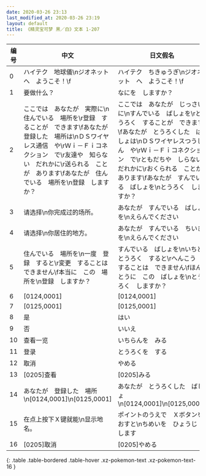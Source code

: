 ```yaml
---
date: 2020-03-26 23:13
last_modified_at: 2020-03-26 23:19
layout: default
title: 《精灵宝可梦 黑／白》文本 1-207
---
```

| 编号 | 中文 | 日文假名 | 日文汉字 |
| ---- | ---- | ---- | --- |
| 0 | ハイテク　地球儀\nジオネット　へ　ようこそ！\f | ハイテク　ちきゅうぎ\nジオネット　へ　ようこそ！\f | ハイテク　地球儀\nジオネット　へ　ようこそ！\f |
| 1 | 要做什么？ | なにを　しますか？ | 何を　しますか？ |
| 2 | ここでは　あなたが　実際に\n住んでいる　場所を\r登録　することが　できます\fあなたが　登録した　場所は\nＤＳワイヤレス通信　や\rＷｉ－Ｆｉコネクション　で\r友達や　知らない　だれかに\r送られる　ことが　あります\fあなたが　住んでいる　場所を\n登録　しますか？ | ここでは　あなたが　じっさいに\nすんでいる　ばしょを\rとうろく　することが　できます\fあなたが　とうろくした　ばしょは\nＤＳワイヤレスつうしん　や\rＷｉ－Ｆｉコネクション　で\rともだちや　しらない　だれかに\rおくられる　ことが　あります\fあなたが　すんでいる　ばしょを\nとうろく　しますか？ | ここでは　あなたが　実際に\n住んでいる　場所を\r登録　することが　できます\fあなたが　登録した　場所は\nＤＳワイヤレス通信　や\rＷｉ－Ｆｉコネクション　で\r友達や　知らない　だれかに\r送られる　ことが　あります\fあなたが　住んでいる　場所を\n登録　しますか？ |
| 3 | 请选择\n你完成过的场所。 | あなたが　すんでいる　ばしょを\nえらんでください | あなたが　住んでいる　場所を\n選んでください |
| 4 | 请选择\n你居住的地方。 | あなたが　すんでいる　ちいきを\nえらんでください | あなたが　住んでいる　地域を\n選んでください |
| 5 | 住んでいる　場所を\n一度　登録　すると\r変更　することは　できません\f本当に　この　場所を\n登録　しますか？ | すんでいる　ばしょを\nいちど　とうろく　すると\rへんこう　することは　できません\fほんとうに　この　ばしょを\nとうろく　しますか？ | 住んでいる　場所を\n一度　登録　すると\r変更　することは　できません\f本当に　この　場所を\n登録　しますか？ |
| 6 | [0124,0001] | [0124,0001] | [0124,0001] |
| 7 | [0125,0001] | [0125,0001] | [0125,0001] |
| 8 | 是 | はい | はい |
| 9 | 否 | いいえ | いいえ |
| 10 | 查看一览 | いちらんを　みる | 一覧を　みる |
| 11 | 登录 | とうろくを　する | 登録を　する |
| 12 | 取消 | やめる | やめる |
| 13 | [0205]查看 | [0205]みる | [0205]みる |
| 14 | あなたが　登録した　場所\n[0124,0001]\n[0125,0001] | あなたが　とうろくした　ばしょ\n[0124,0001]\n[0125,0001] | あなたが　登録した　場所\n[0124,0001]\n[0125,0001] |
| 15 | 在点上按下Ｘ键就能\n显示地名。 | ポイントのうえで　Ｘボタンを　おすと\nちめいを　ひょうじ　します | ポイントのうえで　Ｘボタンを　押すと\n地名を　表示　します |
| 16 | [0205]取消 | [0205]やめる | [0205]やめる |
{: .table .table-bordered .table-hover .xz-pokemon-text .xz-pokemon-text-16 }